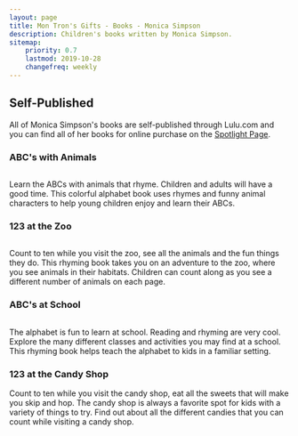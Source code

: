 ```yaml
---
layout: page
title: Mon Tron's Gifts - Books - Monica Simpson
description: Children's books written by Monica Simpson.
sitemap:
    priority: 0.7
    lastmod: 2019-10-28
    changefreq: weekly
---
```

## Self-Published

All of Monica Simpson's books are self-published through Lulu.com and you can find all of her books for online purchase on the [Spotlight Page](http://www.lulu.com/spotlight/MonicaSimpson).

### ABC's with Animals
<div class="box">
  <span class="image left"><img src="{{ site.baseurl }}/images/abcs-with-animals.png" alt="" /></span>
  <p>
  Learn the ABCs with animals that rhyme. Children and adults will have a good time. This colorful alphabet book uses rhymes and funny animal characters to help young children enjoy and learn their ABCs.
  </p>
</div>

### 123 at the Zoo
<div class="box">
  <span class="image left"><img src="{{ site.baseurl }}/images/123-at-the-zoo.png" alt="" /></span>
  <p>
  Count to ten while you visit the zoo, see all the animals and the fun things they do. This rhyming book takes you on an adventure to the zoo, where you see animals in their habitats. Children can count along as you see a different number of animals on each page.
  </p>
</div>

### ABC's at School
<div class="box">
<span class="image left"><img src="{{ site.baseurl }}/images/abcs-at-school.png" alt="" /></span>
  <p>
  The alphabet is fun to learn at school. Reading and rhyming are very cool. Explore the many different classes and activities you may find at a school. This rhyming book helps teach the alphabet to kids in a familiar setting.
  </p>
</div>

### 123 at the Candy Shop
<div class="box">
  <p>
  Count to ten while you visit the candy shop, eat all the sweets that will make you skip and hop. The candy shop is always a favorite spot for kids with a variety of things to try. Find out about all the different candies that you can count while visiting a candy shop.
  </p>
</div>


<span class="image left"><img src="{{ site.baseurl }}/images/pic05.jpg" alt="" /></span>

